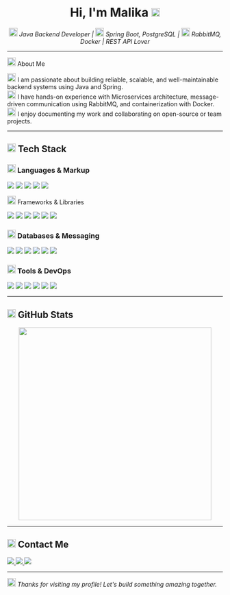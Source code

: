 <h1 align="center">Hi, I'm Malika <img src="https://em-content.zobj.net/thumbs/240/apple/354/sparkling-heart_1f496.png" height="20"/></h1>

<p align="center">
  <em><img src="https://em-content.zobj.net/thumbs/240/apple/354/laptop_1f4bb.png" height="20"/> Java Backend Developer | 
  <img src="https://em-content.zobj.net/thumbs/240/apple/354/cloud_2601-fe0f.png" height="20"/> Spring Boot, PostgreSQL | 
  <img src="https://em-content.zobj.net/thumbs/240/apple/354/rabbit-face_1f430.png" height="20"/> RabbitMQ, Docker | REST API Lover</em>
</p>

---

<img src="https://em-content.zobj.net/thumbs/240/apple/354/ringed-planet_1fa90.png" height="20"/> About Me

<img src="https://em-content.zobj.net/thumbs/240/apple/354/graduation-cap_1f393.png" height="20"/> I am passionate about building reliable, scalable, and well-maintainable backend systems using Java and Spring.  
<img src="https://em-content.zobj.net/thumbs/240/apple/354/seedling_1f331.png" height="20"/> I have hands-on experience with Microservices architecture, message-driven communication using RabbitMQ, and containerization with Docker.  
<img src="https://em-content.zobj.net/thumbs/240/apple/354/books_1f4da.png" height="20"/> I enjoy documenting my work and collaborating on open-source or team projects.

---

## <img src="https://em-content.zobj.net/thumbs/240/apple/354/rocket_1f680.png" height="20"/> Tech Stack

### <img src="https://em-content.zobj.net/thumbs/240/apple/354/woman-technologist-light-skin-tone_1f469-1f3fb-200d-1f4bb.png" height="20"/> Languages & Markup

<p>
  <img src="https://img.shields.io/badge/Java-007396?style=flat&logo=openjdk&logoColor=white"/>
  <img src="https://img.shields.io/badge/OOP-181717?style=flat&logo=code&logoColor=white"/>
  <img src="https://img.shields.io/badge/HTML5-E34F26?style=flat&logo=html5&logoColor=white"/>
  <img src="https://img.shields.io/badge/XML-FF6600?style=flat&logo=w3c&logoColor=white"/>
  <img src="https://img.shields.io/badge/JSON-000000?style=flat&logo=json&logoColor=white"/>
</p>

<img src="https://em-content.zobj.net/thumbs/240/apple/354/card-index-dividers_1f5c2-fe0f.png" height="20"/> Frameworks & Libraries

<p>
  <img src="https://img.shields.io/badge/Spring-6DB33F?style=flat&logo=spring&logoColor=white"/>
  <img src="https://img.shields.io/badge/Spring Boot-6DB33F?style=flat&logo=springboot&logoColor=white"/>
  <img src="https://img.shields.io/badge/Spring Security-430098?style=flat&logo=springsecurity&logoColor=white"/>
  <img src="https://img.shields.io/badge/Spring MVC-6DB33F?style=flat"/>
  <img src="https://img.shields.io/badge/Spring Data-3178C6?style=flat"/>
  <img src="https://img.shields.io/badge/JSP-007ACC?style=flat&logo=java&logoColor=white"/>
</p>

### <img src="https://em-content.zobj.net/thumbs/240/apple/354/hammer-and-wrench_1f6e0-fe0f.png" height="20"/> Databases & Messaging

<p>
  <img src="https://img.shields.io/badge/PostgreSQL-336791?style=flat&logo=postgresql&logoColor=white"/>
  <img src="https://img.shields.io/badge/MongoDB-47A248?style=flat&logo=mongodb&logoColor=white"/>
  <img src="https://img.shields.io/badge/JPA-4E4E4E?style=flat"/>
  <img src="https://img.shields.io/badge/Hibernate-59666C?style=flat&logo=hibernate&logoColor=white"/>
  <img src="https://img.shields.io/badge/JDBC-254BDD?style=flat"/>
  <img src="https://img.shields.io/badge/RabbitMQ-FF6600?style=flat&logo=rabbitmq&logoColor=white"/>
</p>

### <img src="https://em-content.zobj.net/thumbs/240/apple/354/gear_2699-fe0f.png" height="20"/> Tools & DevOps

<p>
  <img src="https://img.shields.io/badge/IntelliJ IDEA-000000?style=flat&logo=intellijidea&logoColor=white"/>
  <img src="https://img.shields.io/badge/Maven-C71A36?style=flat&logo=apachemaven&logoColor=white"/>
  <img src="https://img.shields.io/badge/Docker-2496ED?style=flat&logo=docker&logoColor=white"/>
  <img src="https://img.shields.io/badge/Docker Compose-1488C6?style=flat&logo=docker&logoColor=white"/>
  <img src="https://img.shields.io/badge/Git-F05032?style=flat&logo=git&logoColor=white"/>
  <img src="https://img.shields.io/badge/GitHub-181717?style=flat&logo=github&logoColor=white"/>
</p>

---

## <img src="https://em-content.zobj.net/thumbs/240/apple/354/bar-chart_1f4ca.png" height="20"/> GitHub Stats

<p align="center">
  <img src="https://github-readme-stats.vercel.app/api?username=mfar-1&show_icons=true&theme=default&count_private=true" width="450"/>
</p>

---

## <img src="https://em-content.zobj.net/thumbs/240/apple/354/envelope-with-arrow_1f4e9.png" height="20"/> Contact Me

<p>
  <a href="mailto:malikabonufarxodova@gmail.com">
    <img src="https://img.shields.io/badge/Gmail-D14836?style=flat&logo=gmail&logoColor=white"/>
  </a>
  <a href="https://t.me/mfx_m">
    <img src="https://img.shields.io/badge/Telegram-26A5E4?style=flat&logo=telegram&logoColor=white"/>
  </a>
  <a href="https://instagram.com/malika_xf">
    <img src="https://img.shields.io/badge/Instagram-E4405F?style=flat&logo=instagram&logoColor=white"/>
  </a>
</p>

---

<img src="https://em-content.zobj.net/thumbs/240/apple/354/sparkles_2728.png" height="20"/> _Thanks for visiting my profile! Let's build something amazing together._
